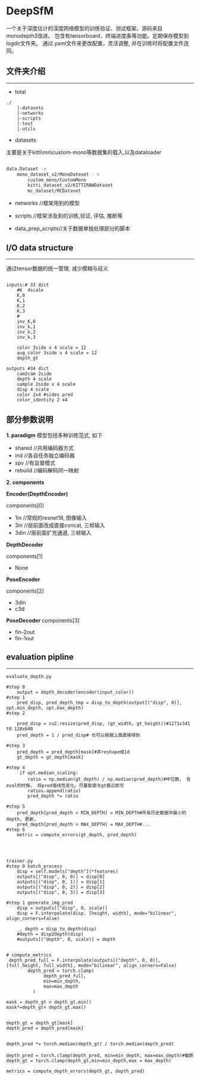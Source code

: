 # DeepSfM

一个关于深度估计的深度网络模型的训练验证、测试框架，源码来自monodepth2改进。
包含有tensorboard，终端进度条等功能。定期保存模型到logdir文件夹。
通过.yaml文件来更改配置，灵活调整, 并在训练时将配置文件连同。


## 文件夹介绍
---

- total
```
./
	|-datasets
	|-networks
	|-scripts
	|-test
	|-utils
```

- 	datasets

主要是关于kitti\mn\custom-mono等数据集的载入,以及dataloader
```bash

data.Dataset ->
	mono_dataset_v2/MonoDataset - > 
		custom_mono/CustomMono
		kitti_dataset_v2/KITTIRAWDataset
		mc_dataset/MCDataset


```
- networks //框架用到的模型

-  scripts //框架涉及到的训练,验证, 评估, 推断等

-  data_prep_scripts//关于数据单独处理部分的脚本







## I/O data structure

---

通过tensor数据的统一管理, 减少模糊与歧义

```apex

inputs:# 33 dict
	#K  4scale
	K,0
	K,1
	K,2
	K,3
	#
	inv_K,0
	inv_k,1
	inv_k,2
	inv_k,3

	color 3side x 4 scale = 12
	aug_color 3side x 4 scale = 12
	depth_gt

outputs #34 dict
	cam2cam 2side
	depth 4 scale
	sample 2side x 4 scale
	disp 4 scale
	color 2x4 #sides pred
	color_identity 2 x4
```
	
	
	


## 部分参数说明

**1. paradigm**
模型包括多种训练范式, 如下

 - shared //共用编码器方式
 - ind	//各自任务独立编码器
 - spv	//有监督模式
 - rebuild	//编码解码同一映射

**2. components**


 __Encoder(DepthEncoder)__ 
 
 components[0]
 
- 1in	//常规的resnet18, 图像输入
- 3in	//层前面改成直接concat, 三帧输入
- 3din	//层前面扩充通道, 三帧输入

__DepthDecoder__
 
 components[1]

- None

__PoseEncoder__

components[2]

- 3din
- c3d

__PoseDecoder__
 components[3]

- fin-2out 
- fin-1out



	
	


## evaluation pipline
---


```apex
evaluate_depth.py

#step 0
	output = depth_decoder(encoder(input_color))
#step 1
	pred_disp, pred_depth_tmp = disp_to_depth(output[("disp", 0)], opt.min_depth, opt.max_depth)
#step 2

 	pred_disp = cv2.resize(pred_disp, (gt_width, gt_height))#1271x341 t0 128x640
    pred_depth = 1 / pred_disp# 也可以根据上面直接得到

#step 3
	pred_depth = pred_depth[mask]#并reshape成1d
	gt_depth = gt_depth[mask]

#step 4
	 if opt.median_scaling:
		ratio = np.median(gt_depth) / np.median(pred_depth)#中位数， 在eval的时候， 将pred值线性变化，尽量能使与gt接近即可
		ratios.append(ratio)
		pred_depth *= ratio

#step 5
 	pred_depth[pred_depth < MIN_DEPTH] = MIN_DEPTH#所有历史数据中最小的depth, 更新,
    pred_depth[pred_depth > MAX_DEPTH] = MAX_DEPTH#...
#step 6
    metric = compute_errors(gt_depth, pred_depth)
    
    
    

trainer.py
#step 0 batch_process
	disp = self.models["depth"](*features)
	outputs[("disp", 0, 0)] = disp[0]
	outputs[("disp", 0, 1)] = disp[1]
	outputs[("disp", 0, 2)] = disp[2]
	outputs[("disp", 0, 3)] = disp[3]

#step 1	generate_img_pred
	disp = outputs[("disp", 0, scale)]
 	disp = F.interpolate(disp, [height, width], mode="bilinear", align_corners=False)

	_, depth = disp_to_depth(disp)
    #depth = disp2depth(disp)
    #outputs[("depth", 0, scale)] = depth


# compute_metrics
 depth_pred_full = F.interpolate(outputs[("depth", 0, 0)], [full_height, full_width], mode="bilinear", align_corners=False)
        depth_pred = torch.clamp(
              depth_pred_full,
              min=min_depth,
              max=max_depth
          )

mask = depth_gt > depth_gt.min()
mask*=depth_gt< depth_gt.max()


depth_gt = depth_gt[mask]
depth_pred = depth_pred[mask]


depth_pred *= torch.median(depth_gt) / torch.median(depth_pred)

depth_pred = torch.clamp(depth_pred, min=min_depth, max=max_depth)#截断
depth_gt = torch.clamp(depth_gt,min=min_depth,max = max_depth)

metrics = compute_depth_errors(depth_gt, depth_pred)
    

```